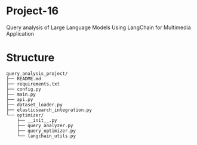 # Project-16
Query analysis of Large Language  Models Using LangChain for  Multimedia Application

# Structure

```
query_analysis_project/
├── README.md
├── requirements.txt
├── config.py
├── main.py
├── api.py
├── dataset_loader.py
├── elasticsearch_integration.py
└── optimizer/
    ├── __init__.py
    ├── query_analyzer.py
    ├── query_optimizer.py
    └── langchain_utils.py
```

